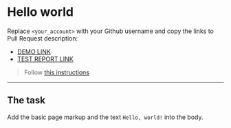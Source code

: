 # Hello world
Replace `<your_account>` with your Github username and copy the links to Pull Request description:
- [DEMO LINK](https://mitattt.github.io/layout_hello-world/)
- [TEST REPORT LINK](https://mitattt.github.io/layout_hello-world/report/html_report/)

> Follow [this instructions](https://mate-academy.github.io/layout_task-guideline/#how-to-solve-the-layout-tasks-on-github)
___

## The task 
Add the basic page markup and the text `Hello, world!` into the body.
